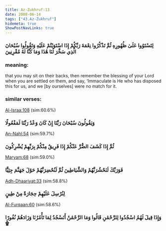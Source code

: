 ```yaml
---
title: Az-Zukhruf:13
date: 2008-06-14
tags: ["43.Az-Zukhruf"]
hidemeta: true 
ShowPostNavLinks: true 
---
```

### لِتَسْتَوُوا عَلَىٰ ظُهُورِهِ ثُمَّ تَذْكُرُوا نِعْمَةَ رَبِّكُمْ إِذَا اسْتَوَيْتُمْ عَلَيْهِ وَتَقُولُوا سُبْحَانَ الَّذِي سَخَّرَ لَنَا هَٰذَا وَمَا كُنَّا لَهُ مُقْرِنِينَ
### meaning: 
that you may sit on their backs, then remember the blessing of your Lord when you are settled on them, and say, ‘Immaculate is He who has disposed this for us, and we [by ourselves] were no match for it.
### similar verses: 

[Al-Israa:108](/17/108) (sim:60.6%)

### وَيَقُولُونَ سُبْحَانَ رَبِّنَا إِنْ كَانَ وَعْدُ رَبِّنَا لَمَفْعُولًا

[An-Nahl:54](/16/54) (sim:59.7%)

### ثُمَّ إِذَا كَشَفَ الضُّرَّ عَنْكُمْ إِذَا فَرِيقٌ مِنْكُمْ بِرَبِّهِمْ يُشْرِكُونَ

[Maryam:68](/19/68) (sim:59.0%)

### فَوَرَبِّكَ لَنَحْشُرَنَّهُمْ وَالشَّيَاطِينَ ثُمَّ لَنُحْضِرَنَّهُمْ حَوْلَ جَهَنَّمَ جِثِيًّا

[Adh-Dhaariyat:33](/51/33) (sim:58.8%)

### لِنُرْسِلَ عَلَيْهِمْ حِجَارَةً مِنْ طِينٍ

[Al-Furqaan:60](/25/60) (sim:58.6%)

### وَإِذَا قِيلَ لَهُمُ اسْجُدُوا لِلرَّحْمَٰنِ قَالُوا وَمَا الرَّحْمَٰنُ أَنَسْجُدُ لِمَا تَأْمُرُنَا وَزَادَهُمْ نُفُورًا ۩
